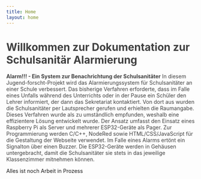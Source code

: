 ```yaml
---
title: Home
layout: home
---
```

# **<span style="color:rgb(64, 64, 64);"><span style="background-color:rgb(252, 252, 252);">Willkommen zur Dokumentation zur Schulsanitär Alarmierung</span></span>**

**<span style="color:rgb(64, 64, 64);"><span style="background-color:rgb(252, 252, 252);">Alarm!!! - Ein System zur Benachrichtung der Schulsanitäter</span></span>** <span style="color:rgb(64, 64, 64);"><span style="background-color:rgb(252, 252, 252);">In diesem Jugend-forscht-Projekt wird das Alarmierungssystem für Schulsanitäter an einer Schule verbessert. Das bisherige Verfahren erforderte, dass im Falle eines Unfalls während des Unterrichts oder in der Pause ein Schüler den Lehrer informiert, der dann das Sekretariat kontaktiert. Von dort aus wurden die Schulsanitäter per Lautsprecher gerufen und erhielten die Raumangabe. Dieses Verfahren wurde als zu umständlich empfunden, weshalb eine effizientere Lösung entwickelt wurde. Der Ansatz umfasst den Einsatz eines Raspberry Pi als Server und mehrerer ESP32-Geräte als Pager. Zur Programmierung werden C/C++, NodeRed sowie HTML/CSS/JavaScript für die Gestaltung der Webseite verwendet. Im Falle eines Alarms ertönt ein Signalton über einen Buzzer. Die ESP32-Geräte werden in Gehäusen untergebracht, damit die Schulsanitäter sie stets in das jeweilige Klassenzimmer mitnehmen können.


<div class="sd-callout" data-callout-type="alert"><p>Alles ist noch Arbeit in Prozess</p></div>

<br />
